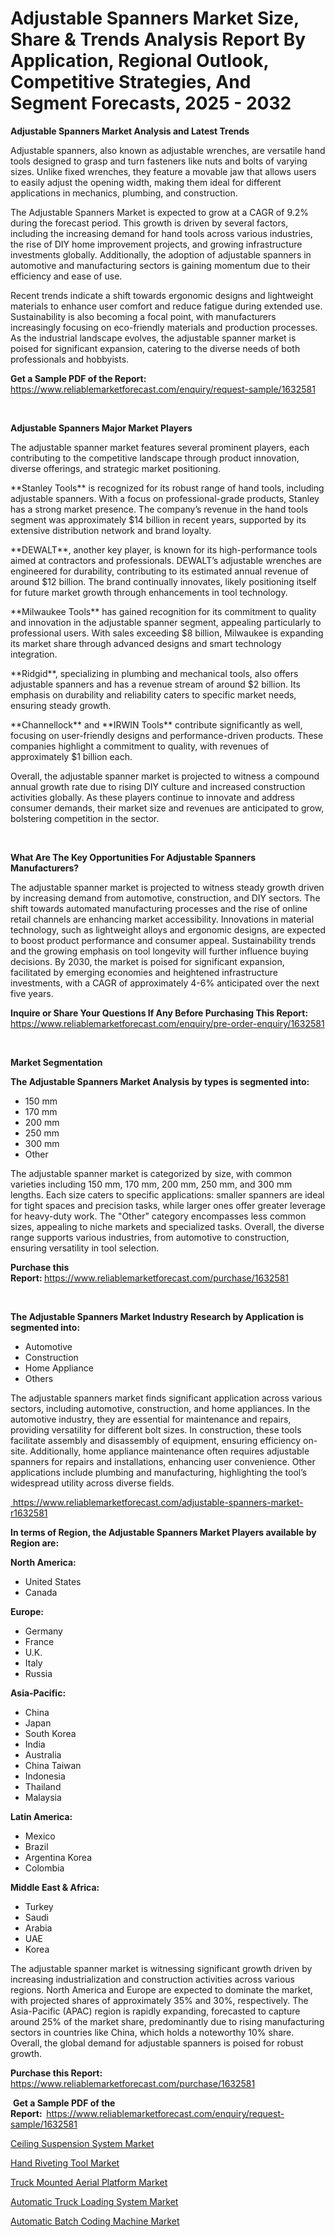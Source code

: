<p><h1>Adjustable Spanners Market Size, Share & Trends Analysis Report By Application, Regional Outlook, Competitive Strategies, And Segment Forecasts, 2025 - 2032</h1></p><p><strong>Adjustable Spanners Market Analysis and Latest Trends</strong></p>
<p><p>Adjustable spanners, also known as adjustable wrenches, are versatile hand tools designed to grasp and turn fasteners like nuts and bolts of varying sizes. Unlike fixed wrenches, they feature a movable jaw that allows users to easily adjust the opening width, making them ideal for different applications in mechanics, plumbing, and construction.</p><p>The Adjustable Spanners Market is expected to grow at a CAGR of 9.2% during the forecast period. This growth is driven by several factors, including the increasing demand for hand tools across various industries, the rise of DIY home improvement projects, and growing infrastructure investments globally. Additionally, the adoption of adjustable spanners in automotive and manufacturing sectors is gaining momentum due to their efficiency and ease of use.</p><p>Recent trends indicate a shift towards ergonomic designs and lightweight materials to enhance user comfort and reduce fatigue during extended use. Sustainability is also becoming a focal point, with manufacturers increasingly focusing on eco-friendly materials and production processes. As the industrial landscape evolves, the adjustable spanner market is poised for significant expansion, catering to the diverse needs of both professionals and hobbyists.</p></p>
<p><strong>Get a Sample PDF of the Report:&nbsp;</strong> <a href="https://www.reliablemarketforecast.com/enquiry/request-sample/1632581?utm_campaign=1875&utm_medium=2&utm_source=Github&utm_content=ia&utm_term=10042025&utm_id=adjustable-spanners">https://www.reliablemarketforecast.com/enquiry/request-sample/1632581</a></p>
<p>&nbsp;</p>
<p><strong>Adjustable Spanners Major Market Players</strong></p>
<p><p>The adjustable spanner market features several prominent players, each contributing to the competitive landscape through product innovation, diverse offerings, and strategic market positioning.</p><p>**Stanley Tools** is recognized for its robust range of hand tools, including adjustable spanners. With a focus on professional-grade products, Stanley has a strong market presence. The company’s revenue in the hand tools segment was approximately $14 billion in recent years, supported by its extensive distribution network and brand loyalty.</p><p>**DEWALT**, another key player, is known for its high-performance tools aimed at contractors and professionals. DEWALT’s adjustable wrenches are engineered for durability, contributing to its estimated annual revenue of around $12 billion. The brand continually innovates, likely positioning itself for future market growth through enhancements in tool technology.</p><p>**Milwaukee Tools** has gained recognition for its commitment to quality and innovation in the adjustable spanner segment, appealing particularly to professional users. With sales exceeding $8 billion, Milwaukee is expanding its market share through advanced designs and smart technology integration.</p><p>**Ridgid**, specializing in plumbing and mechanical tools, also offers adjustable spanners and has a revenue stream of around $2 billion. Its emphasis on durability and reliability caters to specific market needs, ensuring steady growth.</p><p>**Channellock** and **IRWIN Tools** contribute significantly as well, focusing on user-friendly designs and performance-driven products. These companies highlight a commitment to quality, with revenues of approximately $1 billion each.</p><p>Overall, the adjustable spanner market is projected to witness a compound annual growth rate due to rising DIY culture and increased construction activities globally. As these players continue to innovate and address consumer demands, their market size and revenues are anticipated to grow, bolstering competition in the sector.</p></p>
<p>&nbsp;</p>
<p><strong>What Are The Key Opportunities For Adjustable Spanners Manufacturers?</strong></p>
<p><p>The adjustable spanner market is projected to witness steady growth driven by increasing demand from automotive, construction, and DIY sectors. The shift towards automated manufacturing processes and the rise of online retail channels are enhancing market accessibility. Innovations in material technology, such as lightweight alloys and ergonomic designs, are expected to boost product performance and consumer appeal. Sustainability trends and the growing emphasis on tool longevity will further influence buying decisions. By 2030, the market is poised for significant expansion, facilitated by emerging economies and heightened infrastructure investments, with a CAGR of approximately 4-6% anticipated over the next five years.</p></p>
<p><strong>Inquire or Share Your Questions If Any Before Purchasing This Report:</strong> <a href="https://www.reliablemarketforecast.com/enquiry/pre-order-enquiry/1632581?utm_campaign=1875&utm_medium=2&utm_source=Github&utm_content=ia&utm_term=10042025&utm_id=adjustable-spanners">https://www.reliablemarketforecast.com/enquiry/pre-order-enquiry/1632581</a></p>
<p>&nbsp;</p>
<p><strong>Market Segmentation</strong></p>
<p><strong>The Adjustable Spanners Market Analysis by types is segmented into:</strong></p>
<p><ul><li>150 mm</li><li>170 mm</li><li>200 mm</li><li>250 mm</li><li>300 mm</li><li>Other</li></ul></p>
<p><p>The adjustable spanner market is categorized by size, with common varieties including 150 mm, 170 mm, 200 mm, 250 mm, and 300 mm lengths. Each size caters to specific applications: smaller spanners are ideal for tight spaces and precision tasks, while larger ones offer greater leverage for heavy-duty work. The "Other" category encompasses less common sizes, appealing to niche markets and specialized tasks. Overall, the diverse range supports various industries, from automotive to construction, ensuring versatility in tool selection.</p></p>
<p><strong>Purchase this Report:&nbsp;</strong><a href="https://www.reliablemarketforecast.com/purchase/1632581?utm_campaign=1875&utm_medium=2&utm_source=Github&utm_content=ia&utm_term=10042025&utm_id=adjustable-spanners">https://www.reliablemarketforecast.com/purchase/1632581</a></p>
<p>&nbsp;</p>
<p><strong>The Adjustable Spanners Market Industry Research by Application is segmented into:</strong></p>
<p><ul><li>Automotive</li><li>Construction</li><li>Home Appliance</li><li>Others</li></ul></p>
<p><p>The adjustable spanners market finds significant application across various sectors, including automotive, construction, and home appliances. In the automotive industry, they are essential for maintenance and repairs, providing versatility for different bolt sizes. In construction, these tools facilitate assembly and disassembly of equipment, ensuring efficiency on-site. Additionally, home appliance maintenance often requires adjustable spanners for repairs and installations, enhancing user convenience. Other applications include plumbing and manufacturing, highlighting the tool’s widespread utility across diverse fields.</p></p>
<p><a href="https://www.reliablemarketforecast.com/adjustable-spanners-market-r1632581?utm_campaign=1875&utm_medium=2&utm_source=Github&utm_content=ia&utm_term=10042025&utm_id=adjustable-spanners">&nbsp;https://www.reliablemarketforecast.com/adjustable-spanners-market-r1632581</a></p>
<p><strong>In terms of Region, the Adjustable Spanners Market Players available by Region are:</strong></p>
<p>
    <p> <strong> North America: </strong>
        <ul>
            <li>United States</li>
            <li>Canada</li>
        </ul>
        </p> 
    <p> <strong> Europe: </strong>
        <ul>
            <li>Germany</li>
            <li>France</li>
            <li>U.K.</li>
            <li>Italy</li>
            <li>Russia</li>
        </ul>
        </p> 
    <p> <strong> Asia-Pacific: </strong>
        <ul>
            <li>China</li>
            <li>Japan</li>
            <li>South Korea</li>
            <li>India</li>
            <li>Australia</li>
            <li>China Taiwan</li>
            <li>Indonesia</li>
            <li>Thailand</li>
            <li>Malaysia</li>
        </ul>
        </p> 
    <p> <strong> Latin America: </strong>
        <ul>
            <li>Mexico</li>
            <li>Brazil</li>
            <li>Argentina Korea</li>
            <li>Colombia</li>
        </ul>
        </p> 
    <p> <strong> Middle East & Africa: </strong>
        <ul>
            <li>Turkey</li>
            <li>Saudi</li>
            <li>Arabia</li>
            <li>UAE</li>
            <li>Korea</li>
        </ul>
    </p>
    </p>
<p><p>The adjustable spanner market is witnessing significant growth driven by increasing industrialization and construction activities across various regions. North America and Europe are expected to dominate the market, with projected shares of approximately 35% and 30%, respectively. The Asia-Pacific (APAC) region is rapidly expanding, forecasted to capture around 25% of the market share, predominantly due to rising manufacturing sectors in countries like China, which holds a noteworthy 10% share. Overall, the global demand for adjustable spanners is poised for robust growth.</p></p>
<p><strong>Purchase this Report: </strong><a href="https://www.reliablemarketforecast.com/purchase/1632581?utm_campaign=1875&utm_medium=2&utm_source=Github&utm_content=ia&utm_term=10042025&utm_id=adjustable-spanners">https://www.reliablemarketforecast.com/purchase/1632581</a></p>
<p>&nbsp;<strong>Get a Sample PDF of the Report:&nbsp;&nbsp;</strong><a href="https://www.reliablemarketforecast.com/enquiry/request-sample/1632581?utm_campaign=1875&utm_medium=2&utm_source=Github&utm_content=ia&utm_term=10042025&utm_id=adjustable-spanners">https://www.reliablemarketforecast.com/enquiry/request-sample/1632581</a></p>
<p><strong></strong></p>
<p><p><a href="https://github.com/houltngake/Market-Research-Report-List-1/blob/main/ceiling-suspension-system-market.md?utm_campaign=1875&utm_medium=2&utm_source=Github&utm_content=ia&utm_term=10042025&utm_id=adjustable-spanners">Ceiling Suspension System Market</a></p><p><a href="https://github.com/quiraytaibat/Market-Research-Report-List-1/blob/main/hand-riveting-tool-market.md?utm_campaign=1875&utm_medium=2&utm_source=Github&utm_content=ia&utm_term=10042025&utm_id=adjustable-spanners">Hand Riveting Tool Market</a></p><p><a href="https://github.com/lenjakam/Market-Research-Report-List-1/blob/main/truck-mounted-aerial-platform-market.md?utm_campaign=1875&utm_medium=2&utm_source=Github&utm_content=ia&utm_term=10042025&utm_id=adjustable-spanners">Truck Mounted Aerial Platform Market</a></p><p><a href="https://github.com/direepittr/Market-Research-Report-List-1/blob/main/automatic-truck-loading-system-market.md?utm_campaign=1875&utm_medium=2&utm_source=Github&utm_content=ia&utm_term=10042025&utm_id=adjustable-spanners">Automatic Truck Loading System Market</a></p><p><a href="https://github.com/pllahoithana9/Market-Research-Report-List-1/blob/main/automatic-batch-coding-machine-market.md?utm_campaign=1875&utm_medium=2&utm_source=Github&utm_content=ia&utm_term=10042025&utm_id=adjustable-spanners">Automatic Batch Coding Machine Market</a></p></p>